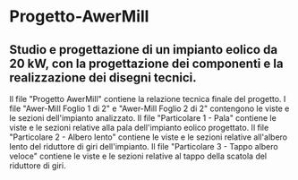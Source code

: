 # Progetto-AwerMill
## Studio e progettazione di un impianto eolico da 20 kW, con la progettazione dei componenti e la realizzazione dei disegni tecnici.
Il file "Progetto AwerMill" contiene la relazione tecnica finale del progetto.
I file "Awer-Mill Foglio 1 di 2" e "Awer-Mill Foglio 2 di 2" contengono le viste e le sezioni dell'impianto analizzato.
Il file "Particolare 1 - Pala" contiene le viste e le sezioni relative alla pala dell'impianto eolico progettato.
Il file "Particolare 2 - Albero lento" contiene le viste e le sezioni relative all'albero lento del riduttore di giri dell'impianto.
Il file "Particolare 3 - Tappo albero veloce" contiene le viste e le sezioni relative al tappo della scatola del riduttore di giri.
